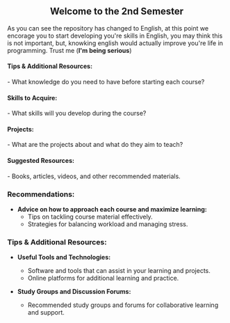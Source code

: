 <h2 align="center"> Welcome to the 2nd Semester </h2>

As you can see the repository has changed to English, at this point we encorage you to start developing you're skills in English, you may think this is not important, but, knowking english would actually improve you're life in programming. Trust me (**I'm being serious**)

<h4 align="left"> Tips & Additional Resources: </h4>
- What knowledge do you need to have before starting each course?

<h4 align="left"> Skills to Acquire: </h4>
- What skills will you develop during the course?

<h4 align="left"> Projects: </h4>
- What are the projects about and what do they aim to teach?

<h4 align="left"> Suggested Resources: </h4>
- Books, articles, videos, and other recommended materials.

<h3 align="left"> Recommendations: </h4>

- **Advice on how to approach each course and maximize learning:**
  - Tips on tackling course material effectively.
  - Strategies for balancing workload and managing stress.

### Tips & Additional Resources:

- **Useful Tools and Technologies:**
  - Software and tools that can assist in your learning and projects.
  - Online platforms for additional learning and practice.

- **Study Groups and Discussion Forums:**
  - Recommended study groups and forums for collaborative learning and support.
